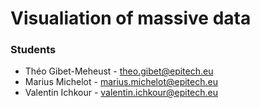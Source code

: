 # Visualiation of massive data

### Students

- Théo Gibet-Meheust - theo.gibet@epitech.eu
- Marius Michelot - marius.michelot@epitech.eu
- Valentin Ichkour - valentin.ichkour@epitech.eu
